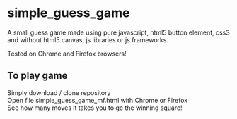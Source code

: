 # simple_guess_game
A small guess game made using pure javascript, html5 button element, css3 and without html5 canvas,  js libraries or js frameworks.

Tested on Chrome and Firefox browsers!

## To play game
Simply download / clone repository  
Open file simple_guess_game_mf.html with Chrome or Firefox  
See how many moves it takes you to ge the winning square!  
